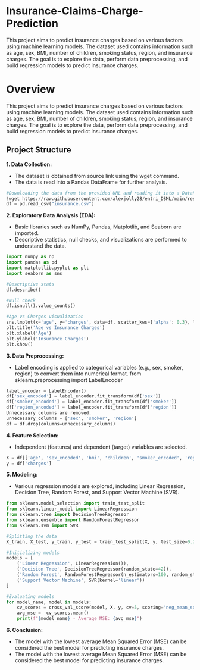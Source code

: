 # Insurance-Claims-Charge-Prediction
This project aims to predict insurance charges based on various factors using machine learning models. The dataset used contains information such as age, sex, BMI, number of children, smoking status, region, and insurance charges. The goal is to explore the data, perform data preprocessing, and build regression models to predict insurance charges.
# Overview
This project aims to predict insurance charges based on various factors using machine learning models. The dataset used contains information such as age, sex, BMI, number of children, smoking status, region, and insurance charges. The goal is to explore the data, perform data preprocessing, and build regression models to predict insurance charges.

## Project Structure

**1. Data Collection:**
  - The dataset is obtained from source link using the wget command.
  - The data is read into a Pandas DataFrame for further analysis.
  
   ```python
   #Downloading the data from the provided URL and reading it into a DataFrame
   !wget https://raw.githubusercontent.com/alexjolly28/entri_DSML/main/resources/insurance.csv
   df = pd.read_csv("insurance.csv")
   ```

**2. Exploratory Data Analysis (EDA):**

   - Basic libraries such as NumPy, Pandas, Matplotlib, and Seaborn are imported.
   - Descriptive statistics, null checks, and visualizations are performed to understand the data.

 ```python
import numpy as np
import pandas as pd
import matplotlib.pyplot as plt
import seaborn as sns

#Descriptive stats
df.describe()

#Null check
df.isnull().value_counts()

#Age vs Charges visualization
sns.lmplot(x='age', y='charges', data=df, scatter_kws={'alpha': 0.3}, line_kws={'color': 'red'})
plt.title('Age vs Insurance Charges')
plt.xlabel('Age')
plt.ylabel('Insurance Charges')
plt.show()
```

**3. Data Preprocessing:**

- Label encoding is applied to categorical variables (e.g., sex, smoker, region) to convert them into numerical format.
from sklearn.preprocessing import LabelEncoder

```python
label_encoder = LabelEncoder()
df['sex_encoded'] = label_encoder.fit_transform(df['sex'])
df['smoker_encoded'] = label_encoder.fit_transform(df['smoker'])
df['region_encoded'] = label_encoder.fit_transform(df['region'])
Unnecessary columns are removed.
unnecessary_columns = ['sex', 'smoker', 'region']
df = df.drop(columns=unnecessary_columns)
```

**4. Feature Selection:**

- Independent (features) and dependent (target) variables are selected.

```python
X = df[['age', 'sex_encoded', 'bmi', 'children', 'smoker_encoded', 'region_encoded']]
y = df['charges']
```


**5. Modeling:**

- Various regression models are explored, including Linear Regression, Decision Tree, Random Forest, and Support Vector Machine (SVR).
```python
from sklearn.model_selection import train_test_split
from sklearn.linear_model import LinearRegression
from sklearn.tree import DecisionTreeRegressor
from sklearn.ensemble import RandomForestRegressor
from sklearn.svm import SVR

#Splitting the data
X_train, X_test, y_train, y_test = train_test_split(X, y, test_size=0.2, random_state=42)

#Initializing models
models = [
    ('Linear Regression', LinearRegression()),
    ('Decision Tree', DecisionTreeRegressor(random_state=42)),
    ('Random Forest', RandomForestRegressor(n_estimators=100, random_state=42)),
    ('Support Vector Machine', SVR(kernel='linear'))
]

#Evaluating models
for model_name, model in models:
    cv_scores = cross_val_score(model, X, y, cv=5, scoring='neg_mean_squared_error')
    avg_mse = -cv_scores.mean()
    print(f"{model_name} - Average MSE: {avg_mse}")
```

    
**6. Conclusion:**

- The model with the lowest average Mean Squared Error (MSE) can be considered the best model for predicting insurance charges.
- The model with the lowest average Mean Squared Error (MSE) can be considered the best model for predicting insurance charges.

